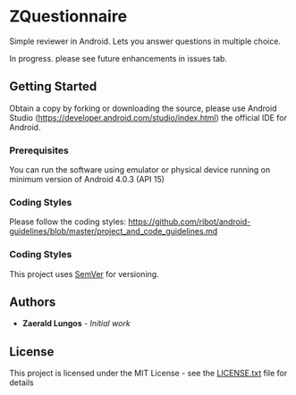 # ZQuestionnaire

Simple reviewer in Android. Lets you answer questions in multiple choice.

In progress. please see future enhancements in issues tab.

## Getting Started

Obtain a copy by forking or downloading the source, please use Android Studio (https://developer.android.com/studio/index.html) the official IDE for Android.

### Prerequisites

You can run the software using emulator or physical device running on minimum version of Android 4.0.3 (API 15)

### Coding Styles

Please follow the coding styles: https://github.com/ribot/android-guidelines/blob/master/project_and_code_guidelines.md

### Coding Styles

This project uses [SemVer](http://semver.org/) for versioning.

## Authors

* **Zaerald Lungos** - *Initial work*

## License

This project is licensed under the MIT License - see the [LICENSE.txt](LICENSE.txt) file for details
